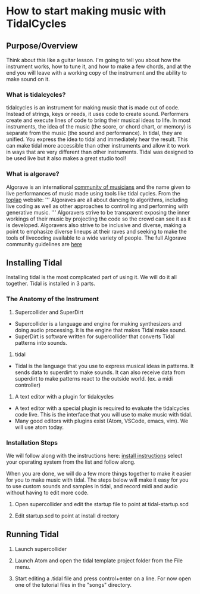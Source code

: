 # How to start making music with TidalCycles

## Purpose/Overview
Think about this like a guitar lesson. I'm going to tell you about how the instrument works, how to tune it,
and how to make a few chords, and at the end you will leave with a working copy of the instrument and the ability to make sound on it.


### What is tidalcycles?
tidalcycles is an instrument for making music that is made out of code. Instead of strings, keys or reeds, it uses code to create sound.
Performers create and execute lines of code to bring their musical ideas to life. In most instruments, the idea of the music (the score, or chord chart, or memory) is separate from the music (the sound and performance). In tidal, they are unified. You express the idea to tidal and immediately hear the result. This can make tidal more accessible than other instruments and allow it to work in ways that are very different than other instruments.
Tidal was designed to be used live but it also makes a great studio tool!

### What is algorave?
Algorave is an international [community of musicians](https://algorave.com/) and the name given to live performances of music made using tools like tidal cycles.
From the [toplap](https://toplap.org/algorave/) website:
'''
Algoraves are all about dancing to algorithms, including live coding as well as other approaches to controlling and performing with generative music.
'''
Algoravers strive to be transparent exposing the inner workings of their music by projecting the code so the crowd can see it as it is developed.
Algoravers also strive to be inclusive and diverse, making a point to emphasize diverse lineups at their raves and seeking to make
the tools of livecoding available to a wide variety of people.
The full Algorave community guidelines are [here](https://github.com/Algorave/guidelines/blob/master/README_en.md)

## Installing Tidal

Installing tidal is the most complicated part of using it. We will do it all together.
Tidal is installed in 3 parts.

### The Anatomy of the Instrument

1. Supercollider and SuperDirt
 - Supercollider is a language and engine for making synthesizers and doing audio processing.
 It is the engine that makes Tidal make sound.
 - SuperDirt is software written for supercollider that converts Tidal patterns into sounds.

1. tidal
  - Tidal is the language that you use to express musical ideas in patterns. It sends data to superdirt to make sounds.
  It can also receive data from superdirt to make patterns react to the outside world. (ex. a midi controller)

1. A text editor with a plugin for tidalcycles
  - A text editor with a special plugin is required to evaluate the tidalcycles code live. This is the interface that you will use to make music with tidal.
  - Many good editors with plugins exist (Atom, VSCode, emacs, vim). We will use atom today.

### Installation Steps
We will follow along with the instructions here: [install instructions](https://tidalcycles.org/index.php/Installation)
select your operating system from the list and follow along.

When you are done, we will do a few more things together to make it easier for you to make music with tidal. The steps below will make it easy for you to use custom sounds and samples in tidal, and record midi and audio without having to edit more code.

1. Open supercollider and edit the startup file to point at tidal-startup.scd

1. Edit startup.scd to point at install directory

## Running Tidal

1. Launch supercollider

1. Launch Atom and open the tidal template project folder from the File menu.

1. Start editing a .tidal file and press control+enter on a line. For now open one of the tutorial files in the "songs" directory.

